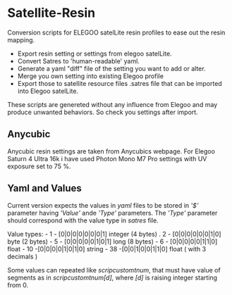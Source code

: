 # Satellite-Resin

Conversion scripts for  ELEGOO satelLite resin profiles to ease out the resin mapping.

- Export resin setting or settings from elegoo satelLite. 
- Convert Satres to 'human-readable' yaml.
- Generate a yaml "diff" file of the setting you want to add or alter.
- Merge you own setting into existing Elegoo profile
- Export those to satellite resource files .satres file that can be imported into Elegoo satelLite.

These scripts are genereted without any influence from Elegoo  and may produce unwanted behaviors. 
So check you settings after import.

## Anycubic

Anycubic resin settings are taken from Anycubics webpage. For Elegoo Saturn 4 Ultra 16k i have used Photon Mono M7 Pro settings with UV exposure set to 75 %.

## Yaml and Values

Current version expects the values in _yaml_ files to be stored in _'$'_ parameter having _'Value'_ ande _'Type'_ parameters. The  _'Type'_ parameter should correspond with the value type in _satres_ file.

Value types:
    - 1 - [0|0|0|0|0|0|0|1] integer (4 bytes)
    . 2 - [0|0|0|0|0|0|1|0] byte (2 bytes)
    - 5 - [0|0|0|0|0|1|0|1] long (8 bytes)
    - 6 - [0|0|0|0|0|1|1|0] float 
    - 10 -[0|0|0|0|1|0|1|0] string
    - 38 -[0|0|1|0|0|1|1|0] float ( with 3 decimals )
    
Some values can repeated like _scripcustomtnum_, that must have value of segments as in _scripcustomtnum[d]_, where _[d]_ is raising integer starting from 0.